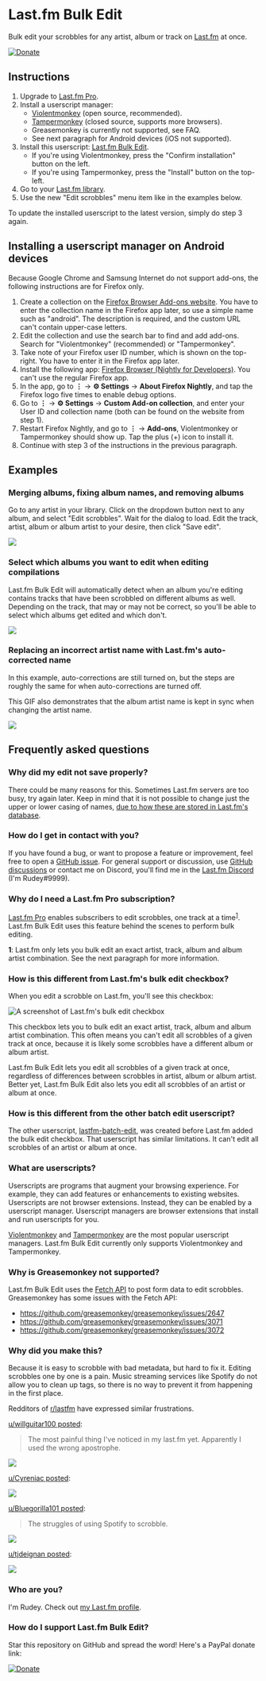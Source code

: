 # Last.fm Bulk Edit

Bulk edit your scrobbles for any artist, album or track on [Last.fm](https://www.last.fm/) at once.

[![Donate](https://img.shields.io/badge/Donate-PayPal-green.svg)](https://www.paypal.com/cgi-bin/webscr?cmd=_s-xclick&hosted_button_id=QPVH74PGFEFTL&source=url)


## Instructions

1. Upgrade to [Last.fm Pro](https://www.last.fm/pro).
2. Install a userscript manager:
   - [Violentmonkey](https://violentmonkey.github.io/) (open source, recommended).
   - [Tampermonkey](https://tampermonkey.net/) (closed source, supports more browsers).
   - Greasemonkey is currently not supported, see FAQ.
   - See next paragraph for Android devices (iOS not supported).
3. Install this userscript: [Last.fm Bulk Edit](https://raw.githubusercontent.com/RudeySH/lastfm-bulk-edit/main/dist/lastfm-bulk-edit.user.js).
   - If you're using Violentmonkey, press the "Confirm installation" button on the left.
   - If you're using Tampermonkey, press the "Install" button on the top-left.
4. Go to your [Last.fm library](https://www.last.fm/user/_/library/artists).
5. Use the new "Edit scrobbles" menu item like in the examples below.

To update the installed userscript to the latest version, simply do step 3 again.


## Installing a userscript manager on Android devices

Because Google Chrome and Samsung Internet do not support add-ons, the following instructions are for Firefox only.

1. Create a collection on the [Firefox Browser Add-ons website](https://addons.mozilla.org/en-US/firefox/collections/). You have to enter the collection name in the Firefox app later, so use a simple name such as "android". The description is required, and the custom URL can't contain upper-case letters.
2. Edit the collection and use the search bar to find and add add-ons. Search for "Violentmonkey" (recommended) or "Tampermonkey".
3. Take note of your Firefox user ID number, which is shown on the top-right. You have to enter it in the Firefox app later.
4. Install the following app: [Firefox Browser (Nightly for Developers)](https://play.google.com/store/apps/details?id=org.mozilla.fenix). You can't use the regular Firefox app.
5. In the app, go to **⋮** → **⚙ Settings** → **About Firefox Nightly**, and tap the Firefox logo five times to enable debug options.
6. Go to **⋮** → **⚙ Settings** → **Custom Add-on collection**, and enter your User ID and collection name (both can be found on the website from step 1).
7. Restart Firefox Nightly, and go to **⋮** → **Add-ons**, Violentmonkey or Tampermonkey should show up. Tap the plus (+) icon to install it.
8. Continue with step 3 of the instructions in the previous paragraph.


## Examples

### Merging albums, fixing album names, and removing albums

Go to any artist in your library. Click on the dropdown button next to any album, and select "Edit scrobbles". Wait for the dialog to load. Edit the track, artist, album or album artist to your desire, then click "Save edit".

![](img/fix-albums.gif)


### Select which albums you want to edit when editing compilations

Last.fm Bulk Edit will automatically detect when an album you're editing contains tracks that have been scrobbled on different albums as well. Depending on the track, that may or may not be correct, so you'll be able to select which albums get edited and which don't.

![](img/compilations.gif)


### Replacing an incorrect artist name with Last.fm's auto-corrected name

In this example, auto-corrections are still turned on, but the steps are roughly the same for when auto-corrections are turned off.

This GIF also demonstrates that the album artist name is kept in sync when changing the artist name.

![](img/album-artist-sync.gif)


## Frequently asked questions

### Why did my edit not save properly?

There could be many reasons for this. Sometimes Last.fm servers are too busy, try again later. Keep in mind that it is not possible to change just the upper or lower casing of names, [due to how these are stored in Last.fm's database](https://getsatisfaction.com/lastfm/topics/website-update-12-march-editing-scrobbles-subscriber-feature).


### How do I get in contact with you?

If you have found a bug, or want to propose a feature or improvement, feel free to open a [GitHub issue](https://github.com/RudeySH/lastfm-bulk-edit/issues). For general support or discussion, use [GitHub discussions](https://github.com/RudeySH/lastfm-bulk-edit/discussions) or contact me on Discord, you'll find me in the [Last.fm Discord](https://discord.gg/6aTeg3u) (I'm Rudey#9999).


### Why do I need a Last.fm Pro subscription?

[Last.fm Pro](https://www.last.fm/pro) enables subscribers to edit scrobbles, one track at a time<sup id="a1">[1](#f1)</sup>. Last.fm Bulk Edit uses this feature behind the scenes to perform bulk editing.

<strong id="f1">1</strong>: Last.fm only lets you bulk edit an exact artist, track, album and album artist combination. See the next paragraph for more information.


### How is this different from Last.fm's bulk edit checkbox?

When you edit a scrobble on Last.fm, you'll see this checkbox:

![A screenshot of Last.fm's bulk edit checkbox](img/bulk-edit.png)

This checkbox lets you to bulk edit an exact artist, track, album and album artist combination. This often means you can't edit all scrobbles of a given track at once, because it is likely some scrobbles have a different album or album artist.

Last.fm Bulk Edit lets you edit all scrobbles of a given track at once, regardless of differences between scrobbles in artist, album or album artist. Better yet, Last.fm Bulk Edit also lets you edit all scrobbles of an artist or album at once.


### How is this different from the other batch edit userscript?

The other userscript, [lastfm-batch-edit](https://github.com/danielrw7/lastfm-batch-edit), was created before Last.fm added the bulk edit checkbox. That userscript has similar limitations. It can't edit all scrobbles of an artist or album at once.


### What are userscripts?

Userscripts are programs that augment your browsing experience.
For example, they can add features or enhancements to existing websites.
Userscripts are not browser extensions. Instead, they can be enabled by a userscript manager.
Userscript managers are browser extensions that install and run userscripts for you.

[Violentmonkey](https://violentmonkey.github.io/) and [Tampermonkey](https://tampermonkey.net/) are the most popular userscript managers. Last.fm Bulk Edit currently only supports Violentmonkey and Tampermonkey.


### Why is Greasemonkey not supported?

Last.fm Bulk Edit uses the [Fetch API](https://developer.mozilla.org/en-US/docs/Web/API/Fetch_API) to post form data to edit scrobbles. Greasemonkey has some issues with the Fetch API:
- https://github.com/greasemonkey/greasemonkey/issues/2647
- https://github.com/greasemonkey/greasemonkey/issues/3071
- https://github.com/greasemonkey/greasemonkey/issues/3072


### Why did you make this?

Because it is easy to scrobble with bad metadata, but hard to fix it. Editing scrobbles one by one is a pain. Music streaming services like Spotify do not allow you to clean up tags, so there is no way to prevent it from happening in the first place.

Redditors of [r/lastfm](https://www.reddit.com/r/lastfm) have expressed similar frustrations.

[u/willguitar100 posted](https://www.reddit.com/r/lastfm/comments/azks0z/the_most_painful_thing_ive_noticed_in_my_lastfm/):

> The most painful thing I've noticed in my last.fm yet. Apparently I used the wrong apostrophe.

![](img/reddit/z9wuk5fq1dl21.png)

[u/Cyreniac posted](https://www.reddit.com/r/lastfm/comments/ahbr4w/are_memes_allowed_here/):

![](img/reddit/j2Vr-boauwYbLfmDJlVRoL74WiHeaiYjzWESXQMh3yk.jpg)

[u/Bluegorilla101 posted](https://www.reddit.com/r/lastfm/comments/8ver9b/the_struggles_of_using_spotify_to_scrobble/):

> The struggles of using Spotify to scrobble.

![](img/reddit/n2rcyyfssf711.png)

[u/tjdeignan posted](https://www.reddit.com/r/lastfm/comments/dagrtb/why/):

![](img/reddit/ztpdkkp2jcp31.jpg)


### Who are you?

I'm Rudey. Check out [my Last.fm profile](https://www.last.fm/user/RudeySH).


### How do I support Last.fm Bulk Edit?

Star this repository on GitHub and spread the word! Here's a PayPal donate link:

[![Donate](https://img.shields.io/badge/Donate-PayPal-green.svg)](https://www.paypal.com/cgi-bin/webscr?cmd=_s-xclick&hosted_button_id=QPVH74PGFEFTL&source=url)
